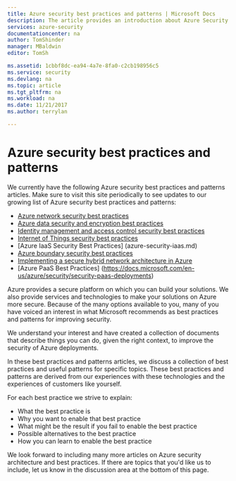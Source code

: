 ```yaml
---
title: Azure security best practices and patterns | Microsoft Docs
description: The article provides an introduction about Azure Security Best Practices and Patterns and a curated list of security best practices for different Azure resources.
services: azure-security
documentationcenter: na
author: TomShinder
manager: MBaldwin
editor: TomSh

ms.assetid: 1cbbf8dc-ea94-4a7e-8fa0-c2cb198956c5
ms.service: security
ms.devlang: na
ms.topic: article
ms.tgt_pltfrm: na
ms.workload: na
ms.date: 11/21/2017
ms.author: terrylan

---
```

# Azure security best practices and patterns
We currently have the following Azure security best practices and patterns articles. Make sure to visit this site periodically to see updates to our growing list of Azure security best practices and patterns:  

* [Azure network security best practices](azure-security-network-security-best-practices.md)
* [Azure data security and encryption best practices](azure-security-data-encryption-best-practices.md)
* [Identity management and access control security best practices](azure-security-identity-management-best-practices.md)
* [Internet of Things security best practices](azure-security-iot-best-practices.md)
* [Azure IaaS Security Best Practices] (azure-security-iaas.md)
* [Azure boundary security best practices](../best-practices-network-security.md)
* [Implementing a secure hybrid network architecture in Azure](../guidance/guidance-iaas-ra-secure-vnet-hybrid.md)
* [Azure PaaS Best Practices] (https://docs.microsoft.com/en-us/azure/security/security-paas-deployments)

Azure provides a secure platform on which you can build your solutions. We also provide services and technologies to make your solutions on Azure more secure. Because of the many options available to you, many of you have voiced an interest in what Microsoft recommends as best practices and patterns for improving security.

We understand your interest and have created a collection of documents that describe things you can do, given the right context, to improve the security of Azure deployments.

In these best practices and patterns articles, we discuss a collection of best practices and useful patterns for specific topics. These best practices and patterns are derived from our experiences with these technologies and the experiences of customers like yourself.

For each best practice we strive to explain:

* What the best practice is
* Why you want to enable that best practice
* What might be the result if you fail to enable the best practice
* Possible alternatives to the best practice
* How you can learn to enable the best practice

We look forward to including many more articles on Azure security architecture and best practices. If there are topics that you'd like us to include, let us know in the discussion area at the bottom of this page.
